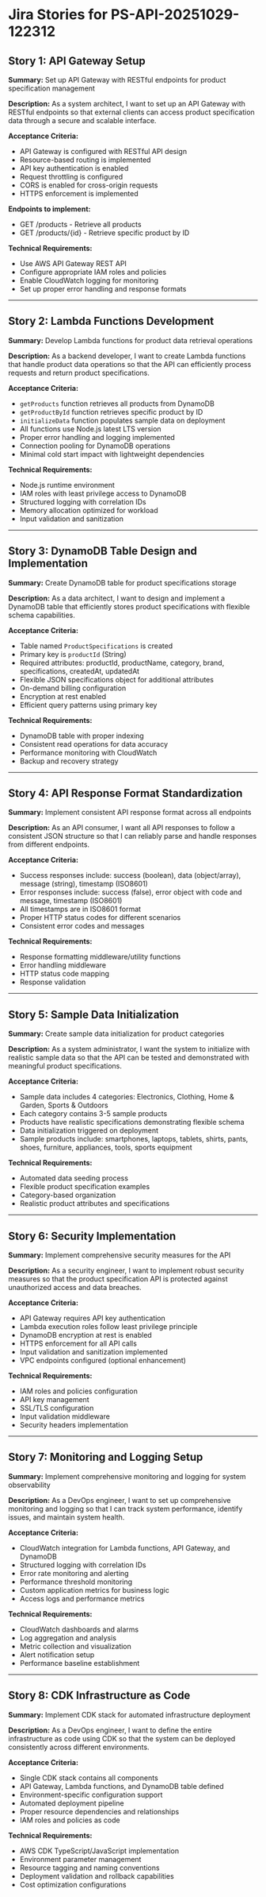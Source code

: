 # Jira Stories for PS-API-20251029-122312

## Story 1: API Gateway Setup
**Summary:** Set up API Gateway with RESTful endpoints for product specification management

**Description:** 
As a system architect, I want to set up an API Gateway with RESTful endpoints so that external clients can access product specification data through a secure and scalable interface.

**Acceptance Criteria:**
- API Gateway is configured with RESTful API design
- Resource-based routing is implemented
- API key authentication is enabled
- Request throttling is configured
- CORS is enabled for cross-origin requests
- HTTPS enforcement is implemented

**Endpoints to implement:**
- GET /products - Retrieve all products
- GET /products/{id} - Retrieve specific product by ID

**Technical Requirements:**
- Use AWS API Gateway REST API
- Configure appropriate IAM roles and policies
- Enable CloudWatch logging for monitoring
- Set up proper error handling and response formats

---

## Story 2: Lambda Functions Development
**Summary:** Develop Lambda functions for product data retrieval operations

**Description:**
As a backend developer, I want to create Lambda functions that handle product data operations so that the API can efficiently process requests and return product specifications.

**Acceptance Criteria:**
- `getProducts` function retrieves all products from DynamoDB
- `getProductById` function retrieves specific product by ID
- `initializeData` function populates sample data on deployment
- All functions use Node.js latest LTS version
- Proper error handling and logging implemented
- Connection pooling for DynamoDB operations
- Minimal cold start impact with lightweight dependencies

**Technical Requirements:**
- Node.js runtime environment
- IAM roles with least privilege access to DynamoDB
- Structured logging with correlation IDs
- Memory allocation optimized for workload
- Input validation and sanitization

---

## Story 3: DynamoDB Table Design and Implementation
**Summary:** Create DynamoDB table for product specifications storage

**Description:**
As a data architect, I want to design and implement a DynamoDB table that efficiently stores product specifications with flexible schema capabilities.

**Acceptance Criteria:**
- Table named `ProductSpecifications` is created
- Primary key is `productId` (String)
- Required attributes: productId, productName, category, brand, specifications, createdAt, updatedAt
- Flexible JSON specifications object for additional attributes
- On-demand billing configuration
- Encryption at rest enabled
- Efficient query patterns using primary key

**Technical Requirements:**
- DynamoDB table with proper indexing
- Consistent read operations for data accuracy
- Performance monitoring with CloudWatch
- Backup and recovery strategy

---

## Story 4: API Response Format Standardization
**Summary:** Implement consistent API response format across all endpoints

**Description:**
As an API consumer, I want all API responses to follow a consistent JSON structure so that I can reliably parse and handle responses from different endpoints.

**Acceptance Criteria:**
- Success responses include: success (boolean), data (object/array), message (string), timestamp (ISO8601)
- Error responses include: success (false), error object with code and message, timestamp (ISO8601)
- All timestamps are in ISO8601 format
- Proper HTTP status codes for different scenarios
- Consistent error codes and messages

**Technical Requirements:**
- Response formatting middleware/utility functions
- Error handling middleware
- HTTP status code mapping
- Response validation

---

## Story 5: Sample Data Initialization
**Summary:** Create sample data initialization for product categories

**Description:**
As a system administrator, I want the system to initialize with realistic sample data so that the API can be tested and demonstrated with meaningful product specifications.

**Acceptance Criteria:**
- Sample data includes 4 categories: Electronics, Clothing, Home & Garden, Sports & Outdoors
- Each category contains 3-5 sample products
- Products have realistic specifications demonstrating flexible schema
- Data initialization triggered on deployment
- Sample products include: smartphones, laptops, tablets, shirts, pants, shoes, furniture, appliances, tools, sports equipment

**Technical Requirements:**
- Automated data seeding process
- Flexible product specification examples
- Category-based organization
- Realistic product attributes and specifications

---

## Story 6: Security Implementation
**Summary:** Implement comprehensive security measures for the API

**Description:**
As a security engineer, I want to implement robust security measures so that the product specification API is protected against unauthorized access and data breaches.

**Acceptance Criteria:**
- API Gateway requires API key authentication
- Lambda execution roles follow least privilege principle
- DynamoDB encryption at rest is enabled
- HTTPS enforcement for all API calls
- Input validation and sanitization implemented
- VPC endpoints configured (optional enhancement)

**Technical Requirements:**
- IAM roles and policies configuration
- API key management
- SSL/TLS configuration
- Input validation middleware
- Security headers implementation

---

## Story 7: Monitoring and Logging Setup
**Summary:** Implement comprehensive monitoring and logging for system observability

**Description:**
As a DevOps engineer, I want to set up comprehensive monitoring and logging so that I can track system performance, identify issues, and maintain system health.

**Acceptance Criteria:**
- CloudWatch integration for Lambda functions, API Gateway, and DynamoDB
- Structured logging with correlation IDs
- Error rate monitoring and alerting
- Performance threshold monitoring
- Custom application metrics for business logic
- Access logs and performance metrics

**Technical Requirements:**
- CloudWatch dashboards and alarms
- Log aggregation and analysis
- Metric collection and visualization
- Alert notification setup
- Performance baseline establishment

---

## Story 8: CDK Infrastructure as Code
**Summary:** Implement CDK stack for automated infrastructure deployment

**Description:**
As a DevOps engineer, I want to define the entire infrastructure as code using CDK so that the system can be deployed consistently across different environments.

**Acceptance Criteria:**
- Single CDK stack contains all components
- API Gateway, Lambda functions, and DynamoDB table defined
- Environment-specific configuration support
- Automated deployment pipeline
- Proper resource dependencies and relationships
- IAM roles and policies as code

**Technical Requirements:**
- AWS CDK TypeScript/JavaScript implementation
- Environment parameter management
- Resource tagging and naming conventions
- Deployment validation and rollback capabilities
- Cost optimization configurations
